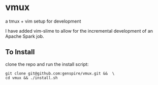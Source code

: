 # vmux
a tmux + vim setup for development 

I have added vim-slime to allow for the incremental development of an Apache Spark job. 

## To Install
clone the repo and run the install script:

```
git clone git@github.com:genspire/vmux.git &&  \
cd vmux && ./install.sh
```
